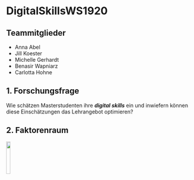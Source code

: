 # DigitalSkillsWS1920

## Teammitglieder
- Anna Abel 
- Jill Koester 
- Michelle Gerhardt 
- Benasir Wapniarz 
- Carlotta Hohne 


## 1. Forschungsfrage
Wie schätzen Masterstudenten ihre **_digital skills_** ein und inwiefern können diese Einschätzungen das Lehrangebot optimieren?

## 2. Faktorenraum

<img src="https://user-images.githubusercontent.com/56429177/67432914-76269000-f5e7-11e9-9c37-237a9c20a376.png" width="15%"></img> 
